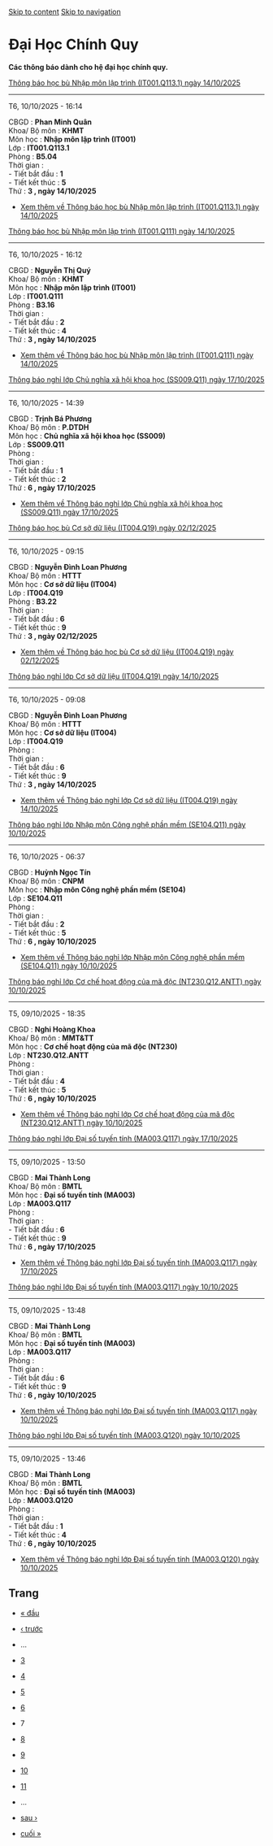 [Skip to content](https://daa.uit.edu.vn/thongbaochinhquy?page=6#main)
 [Skip to navigation](https://daa.uit.edu.vn/thongbaochinhquy?page=6#main-nav)

Đại Học Chính Quy
=================

**Các thông báo dành cho hệ đại học chính quy.**

[Thông báo học bù Nhập môn lập trình (IT001.Q113.1) ngày 14/10/2025](https://daa.uit.edu.vn/node/36707)

--------------------------------------------------------------------------------------------------------

T6, 10/10/2025 - 16:14

CBGD : **Phan Minh Quân**  
Khoa/ Bộ môn : **KHMT**  
Môn học : **Nhập môn lập trình (IT001)**  
Lớp : **IT001.Q113.1**  
Phòng : **B5.04**  
Thời gian :  
\- Tiết bắt đầu : **1**  
\- Tiết kết thúc : **5**  
Thứ : **3 , ngày 14/10/2025**

*   [Xem thêm về Thông báo học bù Nhập môn lập trình (IT001.Q113.1) ngày 14/10/2025](https://daa.uit.edu.vn/node/36707 "Thông báo học bù Nhập môn lập trình (IT001.Q113.1) ngày 14/10/2025")
    

[Thông báo học bù Nhập môn lập trình (IT001.Q111) ngày 14/10/2025](https://daa.uit.edu.vn/node/36706)

------------------------------------------------------------------------------------------------------

T6, 10/10/2025 - 16:12

CBGD : **Nguyễn Thị Quý**  
Khoa/ Bộ môn : **KHMT**  
Môn học : **Nhập môn lập trình (IT001)**  
Lớp : **IT001.Q111**  
Phòng : **B3.16**  
Thời gian :  
\- Tiết bắt đầu : **2**  
\- Tiết kết thúc : **4**  
Thứ : **3 , ngày 14/10/2025**

*   [Xem thêm về Thông báo học bù Nhập môn lập trình (IT001.Q111) ngày 14/10/2025](https://daa.uit.edu.vn/node/36706 "Thông báo học bù Nhập môn lập trình (IT001.Q111) ngày 14/10/2025")
    

[Thông báo nghỉ lớp Chủ nghĩa xã hội khoa học (SS009.Q11) ngày 17/10/2025](https://daa.uit.edu.vn/node/36705)

--------------------------------------------------------------------------------------------------------------

T6, 10/10/2025 - 14:39

CBGD : **Trịnh Bá Phương**  
Khoa/ Bộ môn : **P.DTDH**  
Môn học : **Chủ nghĩa xã hội khoa học (SS009)**  
Lớp : **SS009.Q11**  
Phòng :  
Thời gian :  
\- Tiết bắt đầu : **1**  
\- Tiết kết thúc : **2**  
Thứ : **6 , ngày 17/10/2025**

*   [Xem thêm về Thông báo nghỉ lớp Chủ nghĩa xã hội khoa học (SS009.Q11) ngày 17/10/2025](https://daa.uit.edu.vn/node/36705 "Thông báo nghỉ lớp Chủ nghĩa xã hội khoa học (SS009.Q11) ngày 17/10/2025")
    

[Thông báo học bù Cơ sở dữ liệu (IT004.Q19) ngày 02/12/2025](https://daa.uit.edu.vn/node/36704)

------------------------------------------------------------------------------------------------

T6, 10/10/2025 - 09:15

CBGD : **Nguyễn Đình Loan Phương**  
Khoa/ Bộ môn : **HTTT**  
Môn học : **Cơ sở dữ liệu (IT004)**  
Lớp : **IT004.Q19**  
Phòng : **B3.22**  
Thời gian :  
\- Tiết bắt đầu : **6**  
\- Tiết kết thúc : **9**  
Thứ : **3 , ngày 02/12/2025**

*   [Xem thêm về Thông báo học bù Cơ sở dữ liệu (IT004.Q19) ngày 02/12/2025](https://daa.uit.edu.vn/node/36704 "Thông báo học bù Cơ sở dữ liệu (IT004.Q19) ngày 02/12/2025")
    

[Thông báo nghỉ lớp Cơ sở dữ liệu (IT004.Q19) ngày 14/10/2025](https://daa.uit.edu.vn/node/36703)

--------------------------------------------------------------------------------------------------

T6, 10/10/2025 - 09:08

CBGD : **Nguyễn Đình Loan Phương**  
Khoa/ Bộ môn : **HTTT**  
Môn học : **Cơ sở dữ liệu (IT004)**  
Lớp : **IT004.Q19**  
Phòng :  
Thời gian :  
\- Tiết bắt đầu : **6**  
\- Tiết kết thúc : **9**  
Thứ : **3 , ngày 14/10/2025**

*   [Xem thêm về Thông báo nghỉ lớp Cơ sở dữ liệu (IT004.Q19) ngày 14/10/2025](https://daa.uit.edu.vn/node/36703 "Thông báo nghỉ lớp Cơ sở dữ liệu (IT004.Q19) ngày 14/10/2025")
    

[Thông báo nghỉ lớp Nhập môn Công nghệ phần mềm (SE104.Q11) ngày 10/10/2025](https://daa.uit.edu.vn/node/36702)

----------------------------------------------------------------------------------------------------------------

T6, 10/10/2025 - 06:37

CBGD : **Huỳnh Ngọc Tín**  
Khoa/ Bộ môn : **CNPM**  
Môn học : **Nhập môn Công nghệ phần mềm (SE104)**  
Lớp : **SE104.Q11**  
Phòng :  
Thời gian :  
\- Tiết bắt đầu : **2**  
\- Tiết kết thúc : **5**  
Thứ : **6 , ngày 10/10/2025**

*   [Xem thêm về Thông báo nghỉ lớp Nhập môn Công nghệ phần mềm (SE104.Q11) ngày 10/10/2025](https://daa.uit.edu.vn/node/36702 "Thông báo nghỉ lớp Nhập môn Công nghệ phần mềm (SE104.Q11) ngày 10/10/2025")
    

[Thông báo nghỉ lớp Cơ chế hoạt động của mã độc (NT230.Q12.ANTT) ngày 10/10/2025](https://daa.uit.edu.vn/node/36701)

---------------------------------------------------------------------------------------------------------------------

T5, 09/10/2025 - 18:35

CBGD : **Nghi Hoàng Khoa**  
Khoa/ Bộ môn : **MMT&TT**  
Môn học : **Cơ chế hoạt động của mã độc (NT230)**  
Lớp : **NT230.Q12.ANTT**  
Phòng :  
Thời gian :  
\- Tiết bắt đầu : **4**  
\- Tiết kết thúc : **5**  
Thứ : **6 , ngày 10/10/2025**

*   [Xem thêm về Thông báo nghỉ lớp Cơ chế hoạt động của mã độc (NT230.Q12.ANTT) ngày 10/10/2025](https://daa.uit.edu.vn/node/36701 "Thông báo nghỉ lớp Cơ chế hoạt động của mã độc (NT230.Q12.ANTT) ngày 10/10/2025")
    

[Thông báo nghỉ lớp Đại số tuyến tính (MA003.Q117) ngày 17/10/2025](https://daa.uit.edu.vn/node/36700)

-------------------------------------------------------------------------------------------------------

T5, 09/10/2025 - 13:50

CBGD : **Mai Thành Long**  
Khoa/ Bộ môn : **BMTL**  
Môn học : **Đại số tuyến tính (MA003)**  
Lớp : **MA003.Q117**  
Phòng :  
Thời gian :  
\- Tiết bắt đầu : **6**  
\- Tiết kết thúc : **9**  
Thứ : **6 , ngày 17/10/2025**

*   [Xem thêm về Thông báo nghỉ lớp Đại số tuyến tính (MA003.Q117) ngày 17/10/2025](https://daa.uit.edu.vn/node/36700 "Thông báo nghỉ lớp Đại số tuyến tính (MA003.Q117) ngày 17/10/2025")
    

[Thông báo nghỉ lớp Đại số tuyến tính (MA003.Q117) ngày 10/10/2025](https://daa.uit.edu.vn/node/36699)

-------------------------------------------------------------------------------------------------------

T5, 09/10/2025 - 13:48

CBGD : **Mai Thành Long**  
Khoa/ Bộ môn : **BMTL**  
Môn học : **Đại số tuyến tính (MA003)**  
Lớp : **MA003.Q117**  
Phòng :  
Thời gian :  
\- Tiết bắt đầu : **6**  
\- Tiết kết thúc : **9**  
Thứ : **6 , ngày 10/10/2025**

*   [Xem thêm về Thông báo nghỉ lớp Đại số tuyến tính (MA003.Q117) ngày 10/10/2025](https://daa.uit.edu.vn/node/36699 "Thông báo nghỉ lớp Đại số tuyến tính (MA003.Q117) ngày 10/10/2025")
    

[Thông báo nghỉ lớp Đại số tuyến tính (MA003.Q120) ngày 10/10/2025](https://daa.uit.edu.vn/node/36698)

-------------------------------------------------------------------------------------------------------

T5, 09/10/2025 - 13:46

CBGD : **Mai Thành Long**  
Khoa/ Bộ môn : **BMTL**  
Môn học : **Đại số tuyến tính (MA003)**  
Lớp : **MA003.Q120**  
Phòng :  
Thời gian :  
\- Tiết bắt đầu : **1**  
\- Tiết kết thúc : **4**  
Thứ : **6 , ngày 10/10/2025**

*   [Xem thêm về Thông báo nghỉ lớp Đại số tuyến tính (MA003.Q120) ngày 10/10/2025](https://daa.uit.edu.vn/node/36698 "Thông báo nghỉ lớp Đại số tuyến tính (MA003.Q120) ngày 10/10/2025")
    

Trang
-----

*   [« đầu](https://daa.uit.edu.vn/thongbaochinhquy "Đến trang đầu tiên")
    
*   [‹ trước](https://daa.uit.edu.vn/thongbaochinhquy?page=5 "Đến trang kế trước")
    
*   …
*   [3](https://daa.uit.edu.vn/thongbaochinhquy?page=2 "Đến trang 3")
    
*   [4](https://daa.uit.edu.vn/thongbaochinhquy?page=3 "Đến trang 4")
    
*   [5](https://daa.uit.edu.vn/thongbaochinhquy?page=4 "Đến trang 5")
    
*   [6](https://daa.uit.edu.vn/thongbaochinhquy?page=5 "Đến trang 6")
    
*   7
*   [8](https://daa.uit.edu.vn/thongbaochinhquy?page=7 "Đến trang 8")
    
*   [9](https://daa.uit.edu.vn/thongbaochinhquy?page=8 "Đến trang 9")
    
*   [10](https://daa.uit.edu.vn/thongbaochinhquy?page=9 "Đến trang 10")
    
*   [11](https://daa.uit.edu.vn/thongbaochinhquy?page=10 "Đến trang 11")
    
*   …
*   [sau ›](https://daa.uit.edu.vn/thongbaochinhquy?page=7 "Đến trang kế sau")
    
*   [cuối »](https://daa.uit.edu.vn/thongbaochinhquy?page=1907 "Đến trang cuối cùng")